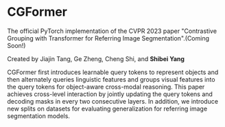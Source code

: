 # CGFormer
The official PyTorch implementation of the CVPR 2023 paper "Contrastive Grouping with Transformer for Referring Image Segmentation".(Coming Soon!)

Created by Jiajin Tang, Ge Zheng, Cheng Shi, and **Shibei Yang**

CGFormer first introduces learnable query tokens to represent objects and then alternately queries linguistic features and groups visual features into the query tokens for object-aware cross-modal reasoning. This paper achieves cross-level interaction by jointly updating the query tokens and decoding masks in every two consecutive layers. In addition, we introduce new splits on datasets for evaluating generalization for referring image segmentation models.
